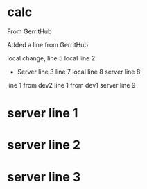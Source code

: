 # calc

From GerritHub

Added a line from GerritHub

local change, line 5
local line 2
* Server line 3
line 7
local line 8
server line 8

line 1 from dev2
line 1 from dev1
server line 9

# server line 1
# server line 2
# server line 3
